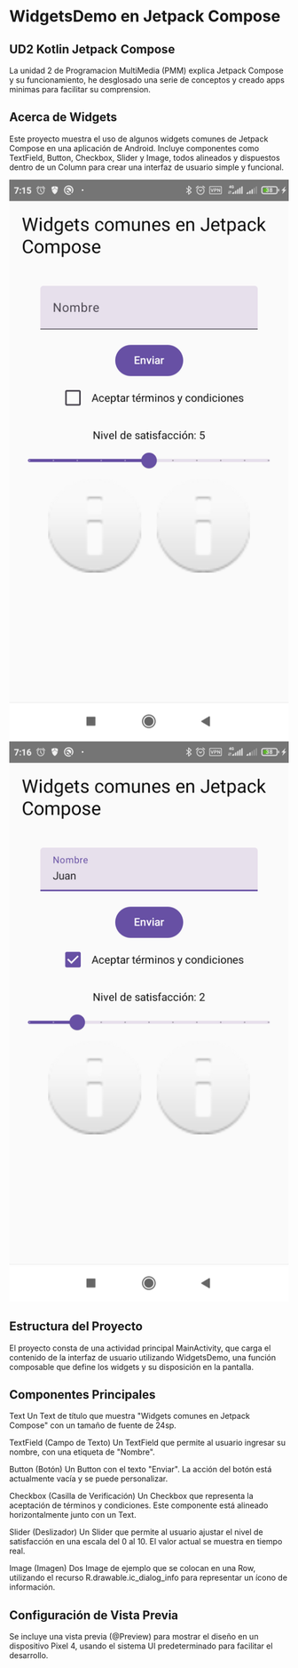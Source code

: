 # WidgetsDemo en Jetpack Compose
## UD2 Kotlin Jetpack Compose
La unidad 2 de Programacion MultiMedia (PMM) explica Jetpack Compose y su funcionamiento, he desglosado una serie de conceptos y creado apps minimas para facilitar su comprension.

## Acerca de Widgets
Este proyecto muestra el uso de algunos widgets comunes de Jetpack Compose en una aplicación de Android. Incluye componentes como TextField, Button, Checkbox, Slider y Image, todos alineados y dispuestos dentro de un Column para crear una interfaz de usuario simple y funcional.

![captura 1](./screenshots/1.png)
![captura 2](./screenshots/2.png)

## Estructura del Proyecto
El proyecto consta de una actividad principal MainActivity, que carga el contenido de la interfaz de usuario utilizando WidgetsDemo, una función composable que define los widgets y su disposición en la pantalla.

## Componentes Principales
Text
Un Text de título que muestra "Widgets comunes en Jetpack Compose" con un tamaño de fuente de 24sp.

TextField (Campo de Texto)
Un TextField que permite al usuario ingresar su nombre, con una etiqueta de "Nombre".

Button (Botón)
Un Button con el texto "Enviar". La acción del botón está actualmente vacía y se puede personalizar.

Checkbox (Casilla de Verificación)
Un Checkbox que representa la aceptación de términos y condiciones. Este componente está alineado horizontalmente junto con un Text.

Slider (Deslizador)
Un Slider que permite al usuario ajustar el nivel de satisfacción en una escala del 0 al 10. El valor actual se muestra en tiempo real.

Image (Imagen)
Dos Image de ejemplo que se colocan en una Row, utilizando el recurso R.drawable.ic_dialog_info para representar un ícono de información.

## Configuración de Vista Previa
Se incluye una vista previa (@Preview) para mostrar el diseño en un dispositivo Pixel 4, usando el sistema UI predeterminado para facilitar el desarrollo.